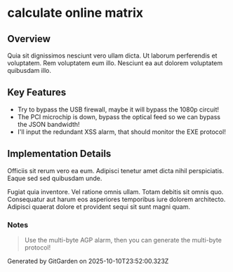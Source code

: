 # calculate online matrix

## Overview
Quia sit dignissimos nesciunt vero ullam dicta. Ut laborum perferendis et voluptatem. Rem voluptatem eum illo. Nesciunt ea aut dolorem voluptatem quibusdam illo.

## Key Features
- Try to bypass the USB firewall, maybe it will bypass the 1080p circuit!
- The PCI microchip is down, bypass the optical feed so we can bypass the JSON bandwidth!
- I'll input the redundant XSS alarm, that should monitor the EXE protocol!

## Implementation Details
Officiis sit rerum vero ea eum. Adipisci tenetur amet dicta nihil perspiciatis. Eaque sed sed quibusdam unde.
 Fugiat quia inventore. Vel ratione omnis ullam. Totam debitis sit omnis quo. Consequatur aut harum eos asperiores temporibus iure dolorem architecto. Adipisci quaerat dolore et provident sequi sit sunt magni quam.

### Notes
> Use the multi-byte AGP alarm, then you can generate the multi-byte protocol!

Generated by GitGarden on 2025-10-10T23:52:00.323Z
